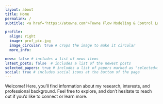 ```yaml
---
layout: about
title: Home
permalink: /
subtitle: <a href='https://atowne.com'>Towne Flow Modeling & Control Lab, University of Michigan</a>

profile:
  align: right
  image: prof_pic.jpg
  image_circular: true # crops the image to make it circular
  more_info:

news: false # includes a list of news items
latest_posts: false  # includes a list of the newest posts
selected_papers: true # includes a list of papers marked as "selected={true}"
social: true # includes social icons at the bottom of the page
---
```


Welcome! Here, you’ll find information about my research, interests, and professional background. Feel free to explore, and don’t hesitate to reach out if you’d like to connect or learn more.